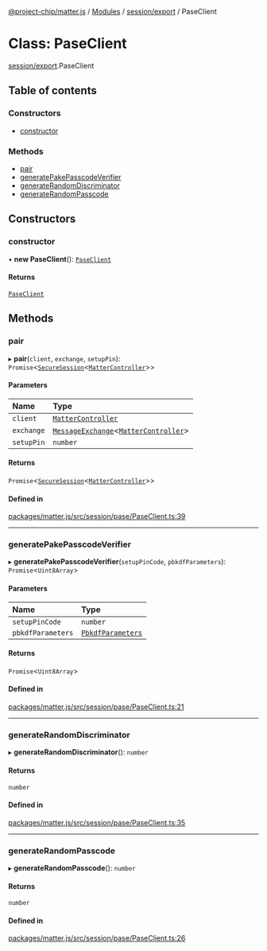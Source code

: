 [@project-chip/matter.js](../README.md) / [Modules](../modules.md) / [session/export](../modules/session_export.md) / PaseClient

# Class: PaseClient

[session/export](../modules/session_export.md).PaseClient

## Table of contents

### Constructors

- [constructor](session_export.PaseClient.md#constructor)

### Methods

- [pair](session_export.PaseClient.md#pair)
- [generatePakePasscodeVerifier](session_export.PaseClient.md#generatepakepasscodeverifier)
- [generateRandomDiscriminator](session_export.PaseClient.md#generaterandomdiscriminator)
- [generateRandomPasscode](session_export.PaseClient.md#generaterandompasscode)

## Constructors

### constructor

• **new PaseClient**(): [`PaseClient`](session_export.PaseClient.md)

#### Returns

[`PaseClient`](session_export.PaseClient.md)

## Methods

### pair

▸ **pair**(`client`, `exchange`, `setupPin`): `Promise`\<[`SecureSession`](session_export.SecureSession.md)\<[`MatterController`](export._internal_.MatterController.md)\>\>

#### Parameters

| Name | Type |
| :------ | :------ |
| `client` | [`MatterController`](export._internal_.MatterController.md) |
| `exchange` | [`MessageExchange`](protocol_export.MessageExchange.md)\<[`MatterController`](export._internal_.MatterController.md)\> |
| `setupPin` | `number` |

#### Returns

`Promise`\<[`SecureSession`](session_export.SecureSession.md)\<[`MatterController`](export._internal_.MatterController.md)\>\>

#### Defined in

[packages/matter.js/src/session/pase/PaseClient.ts:39](https://github.com/project-chip/matter.js/blob/e87b236f/packages/matter.js/src/session/pase/PaseClient.ts#L39)

___

### generatePakePasscodeVerifier

▸ **generatePakePasscodeVerifier**(`setupPinCode`, `pbkdfParameters`): `Promise`\<`Uint8Array`\>

#### Parameters

| Name | Type |
| :------ | :------ |
| `setupPinCode` | `number` |
| `pbkdfParameters` | [`PbkdfParameters`](../interfaces/crypto_export.PbkdfParameters.md) |

#### Returns

`Promise`\<`Uint8Array`\>

#### Defined in

[packages/matter.js/src/session/pase/PaseClient.ts:21](https://github.com/project-chip/matter.js/blob/e87b236f/packages/matter.js/src/session/pase/PaseClient.ts#L21)

___

### generateRandomDiscriminator

▸ **generateRandomDiscriminator**(): `number`

#### Returns

`number`

#### Defined in

[packages/matter.js/src/session/pase/PaseClient.ts:35](https://github.com/project-chip/matter.js/blob/e87b236f/packages/matter.js/src/session/pase/PaseClient.ts#L35)

___

### generateRandomPasscode

▸ **generateRandomPasscode**(): `number`

#### Returns

`number`

#### Defined in

[packages/matter.js/src/session/pase/PaseClient.ts:26](https://github.com/project-chip/matter.js/blob/e87b236f/packages/matter.js/src/session/pase/PaseClient.ts#L26)

